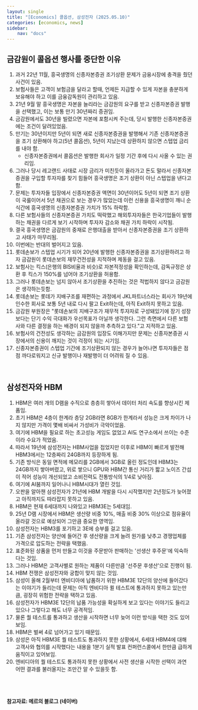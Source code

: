 ```yaml
---
layout: single
title: "[Economics] 콜옵션, 삼성전자 (2025.05.10)"
categories: [economics, news]
sidebar:
    nav: "docs"
---
```


## 금감원이 콜옵션 행사를 중단한 이유
1. 과거 22년 11월, 흥국생명의 신종자본증권 조기상환 문제가 금융시장에 충격을 줬던 사건이 있음.
1. 보험사들은 고객이 보험금을 달라고 할때, 언제든 지급할 수 있게 자본을 충분하게 보유해야 하고 이를 금융감독원이 관리하고 있음.
1. 21년 9월 말 흥국생명은 자본을 늘리라는 금감원의 요구를 받고 신종자본증권 발행을 선택했고, 이는 보통 만기 30년짜리 증권임.
1. 금감원에서도 30년을 빌렸으면 자본에 포함시켜 주는데, 당시 발행한 신종자본증권에는 조건이 달려있었음.
1. 만기는 30년이지만 5년이 되면 새로 신종자본증권을 발행해서 기존 신종자본증권을 조기 상환해야 하고(5년 콜옵션), 5년이 지났는데 상환하지 않으면 스텝업 금리를 내야 함.
    - 신종자본증권에서 콜옵션은 발행한 회사가 일정 기간 후에 다시 사올 수 있는 권리임.
1. 그러나 당시 레고랜드 사태로 시장 금리가 미친듯이 올라가고 돈도 말라서 신종자본증권을 구입할 투자자를 찾기 힘들어 흥국생명은 조기 상환이 아닌 스텝업을 낸다고 함.
1. 문제는 투자자들 입장에서 신종자본증권 액면이 30년이어도 5년이 되면 조기 상환이 국룰이어서 5년 채권으로 보는 경우가 많았는데 이런 신용을 흥국생명이 깨니 순식간에 흥국생명의 신종자본증권 가치가 15% 하락함.
1. 다른 보험사들의 신종자본증권 가치도 떡락했고 해외투자자들은 한국기업들이 발행하는 채권을 다르게 보기 시작하며 투자자 감소와 채권 가치 하락이 시작됨.
1. 결국 흥국생명은 금감원의 중재로 은행대출을 받아서 신종자본증권을 조기 상환하고 사태가 마무리됨.
1. 이번에는 반대의 벌어지고 있음.
1. 롯데손보가 스텝업 시기가 되어 20년에 발행한 신종자본증권을 조기상환하려고 하자 금감원이 롯데손보의 재무건전성을 지적하며 제동을 걸고 있음.
1. 보험사는 킥스(은행의 BIS비율과 비슷)로 자본적정성을 확인하는데, 감독규정은 상환 후 킥스가 150%를 넘어야 조기상환을 허용함.
1. 그러나 롯데손보는 넘지 않아서 조기상환을 추진하는 것은 적법하지 않다고 금감원은 생각하는듯함.
1. 롯데손보는 롯데가 지배구조를 재편하는 과정에서 JKL파트너스라는 회사가 19년에 인수한 회사로 보통 5년 내로 다시 팔고 Exit하는데, 아직 Exit하지 못하고 있음.
1. 금감원 부원장은 "롯데손보의 지배구조가 재무적 투자자로 구성돼있기에 장기 성장보다는 단기 수익 극대화가 우선목표가 아닐까 생각한다. 그런 측면에서 다른 보험사와 다른 결정을 하는 배경이 되지 않을까 추측하고 있다."고 지적하고 있음.
1. 보험사의 건전성도 생각하는 금감원의 입장도 이해가지만 문제는 신종자본증권 시장에서의 신용이 깨지는 것이 걱정이 되는 시기임.
1. 신종자본증권이 스텝업 기간에 조기상환되지 않는 경우가 늘어나면 투자자들은 점점 까다로워지고 신규 발행이나 재발행이 더 어려워 질 수 있음.

<br/>

## 삼성전자와 HBM
1. HBM은 여러 개의 D램을 수직으로 층층히 쌓아서 데이터 처리 속도를 향상시킨 제품임.
1. 초기 HBM은 4층이 한계라 층당 2GB라면 8GB가 한계라서 성능은 크게 차이가 나지 않지만 가격이 몇배 비싸서 가성비가 극악이었음.
1. 여기에 HBM을 필요로 하는 초고성능 게임도 없었고 AI도 연구소에서 쓰이는 수준이라 수요가 적었음.
1. 따라서 19년에 삼성전자는 HBM사업을 접었지만 이후로 HBM이 빠르게 발전해 HBM3에서는 12층짜리 24GB까지 등장하게 됨.
1. 기존 방식은 동일 면적에 메모리를 2GB에서 3GB로 올린 정도인데 HBM3는 24GB까지 쌓아버렸고, 위로 쌓으니 GPU와 HBM간 통신 거리가 짧고 노이즈 간섭이 적어 성능이 개선되었고 소비전력도 전통방식의 1/4로 낮아짐.
1. 여기에 AI붐까지 일어나니 HBM시대가 열린 것임.
1. 오판을 알아챈 삼성전자가 21년에 HBM 개발을 다시 시작했지만 2년정도가 늦어졌고 아직까지도 따라잡지 못하고 있음.
1. HBM은 현재 6세대까지 나와있고 HBM3E는 5세대임.
1. 25년 D램 시장에서 HBM은 생산량 비중 10%, 매출 비중 30% 이상으로 점유율이 올라갈 것으로 예상되어 그만큼 중요한 영역임.
1. 삼성전자는 HBM3를 포기하고 3E에 승부를 걸고 있음.
1. 기존 삼성전자는 양산에 들어간 후 생산량을 크게 늘려 원가를 낮추고 경쟁업체를 가격으로 압도하는 전략을 택했음.
1. 표준화된 상품을 먼저 만들고 이것을 주문받아 판매하는 '선생산 후주문'에 익숙하다는 것임.
1. 그러나 HBM은 고객사별로 원하는 제품이 다른만큼 '선주문 후생산'으로 진행이 됨.
1. HBM 전쟁은 삼성전자와 궁합이 맞지 않는 것임.
1. 삼성이 올해 2월부터 엔비디아에 납품하기 위한 HBM3E 12단의 양산에 들어갔다는 이야기가 들리는데 문제는 아직 엔비디아 퀼 테스트에 통과하지 못하고 있는만큼, 굉장히 위험한 전략을 택하고 있음.
1. 삼성전자가 HBM3E 12단의 납품 가능성을 확실하게 보고 있다는 이야기도 들리고 있으나 그렇다고 해도 너무 공격적임.
1. 물론 퀄 테스트를 통과하고 생산을 시작하면 너무 늦어 이런 방식을 택한 것도 있어보임.
1. HBM은 벌써 4로 넘어가고 있기 때문임.
1. 삼성은 아직 HBM3E 퀄 테스트도 통과하지 못한 상황에서, 6세대 HBM4에 대해 고객사와 협의를 시작했다는 내용을 1분기 실적 발표 컨퍼런스콜에서 한만큼 급하게 움직이고 있어보임.
1. 엔비디아의 퀄 테스트도 통과하지 못한 상황에서 사전 생산을 시작한 선택이 과연 어떤 결과를 불러올지는 조만간 알 수 있을듯 함.



<br/>
<br/>

#### 참고자료: 메르의 블로그 (네이버)